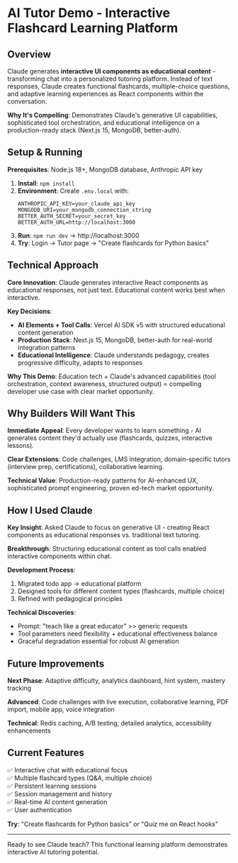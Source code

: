 # AI Tutor Demo - Interactive Flashcard Learning Platform

## Overview

Claude generates **interactive UI components as educational content** - transforming chat into a personalized tutoring platform. Instead of text responses, Claude creates functional flashcards, multiple-choice questions, and adaptive learning experiences as React components within the conversation.

**Why It's Compelling**: Demonstrates Claude's generative UI capabilities, sophisticated tool orchestration, and educational intelligence on a production-ready stack (Next.js 15, MongoDB, better-auth).

## Setup & Running

**Prerequisites**: Node.js 18+, MongoDB database, Anthropic API key

1. **Install**: `npm install`
2. **Environment**: Create `.env.local` with:
   ```env
   ANTHROPIC_API_KEY=your_claude_api_key
   MONGODB_URI=your_mongodb_connection_string
   BETTER_AUTH_SECRET=your_secret_key
   BETTER_AUTH_URL=http://localhost:3000
   ```
3. **Run**: `npm run dev` → http://localhost:3000
4. **Try**: Login → Tutor page → "Create flashcards for Python basics"

## Technical Approach

**Core Innovation**: Claude generates interactive React components as educational responses, not just text. Educational content works best when interactive.

**Key Decisions**:
- **AI Elements + Tool Calls**: Vercel AI SDK v5 with structured educational content generation
- **Production Stack**: Next.js 15, MongoDB, better-auth for real-world integration patterns
- **Educational Intelligence**: Claude understands pedagogy, creates progressive difficulty, adapts to responses

**Why This Demo**: Education tech + Claude's advanced capabilities (tool orchestration, context awareness, structured output) = compelling developer use case with clear market opportunity.

## Why Builders Will Want This

**Immediate Appeal**: Every developer wants to learn something - AI generates content they'd actually use (flashcards, quizzes, interactive lessons).

**Clear Extensions**: Code challenges, LMS integration, domain-specific tutors (interview prep, certifications), collaborative learning.

**Technical Value**: Production-ready patterns for AI-enhanced UX, sophisticated prompt engineering, proven ed-tech market opportunity.

## How I Used Claude

**Key Insight**: Asked Claude to focus on generative UI - creating React components as educational responses vs. traditional text tutoring.

**Breakthrough**: Structuring educational content as tool calls enabled interactive components within chat.

**Development Process**: 
1. Migrated todo app → educational platform
2. Designed tools for different content types (flashcards, multiple choice)
3. Refined with pedagogical principles

**Technical Discoveries**:
- Prompt: "teach like a great educator" >> generic requests
- Tool parameters need flexibility + educational effectiveness balance
- Graceful degradation essential for robust AI generation

## Future Improvements

**Next Phase**: Adaptive difficulty, analytics dashboard, hint system, mastery tracking

**Advanced**: Code challenges with live execution, collaborative learning, PDF import, mobile app, voice integration

**Technical**: Redis caching, A/B testing, detailed analytics, accessibility enhancements

## Current Features

✅ Interactive chat with educational focus  
✅ Multiple flashcard types (Q&A, multiple choice)  
✅ Persistent learning sessions  
✅ Session management and history  
✅ Real-time AI content generation  
✅ User authentication  

**Try**: "Create flashcards for Python basics" or "Quiz me on React hooks"

---

Ready to see Claude teach? This functional learning platform demonstrates interactive AI tutoring potential.

